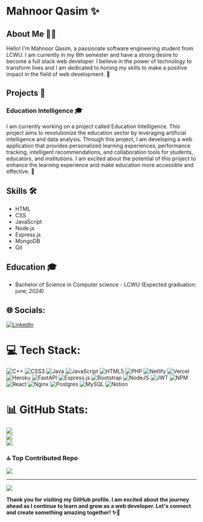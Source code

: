 # Mahnoor Qasim ✨

## About Me 👩‍💻

Hello! I'm Mahnoor Qasim, a passionate software engineering student from LCWU. I am currently in my 8th semester and have a strong desire to become a full stack web developer. I believe in the power of technology to transform lives and I am dedicated to honing my skills to make a positive impact in the field of web development. 💪

## Projects 🚀

### Education Intelligence 🎓

I am currently working on a project called Education Intelligence. This project aims to revolutionize the education sector by leveraging artificial intelligence and data analysis. Through this project, I am developing a web application that provides personalized learning experiences, performance tracking, intelligent recommendations, and collaboration tools for students, educators, and institutions. I am excited about the potential of this project to enhance the learning experience and make education more accessible and effective. 🌟

## Skills 🛠️

- HTML
- CSS
- JavaScript
- Node.js
- Express.js
- MongoDB
- Git

## Education 🎓

- Bachelor of Science in Computer science - LCWU (Expected graduation: june, 2024)



## 🌐 Socials:
[![LinkedIn](https://img.shields.io/badge/LinkedIn-%230077B5.svg?logo=linkedin&logoColor=white)](https://linkedin.com/in/mahnoor-qasim-722ba4281) 

# 💻 Tech Stack:
![C++](https://img.shields.io/badge/c++-%2300599C.svg?style=for-the-badge&logo=c%2B%2B&logoColor=white) ![CSS3](https://img.shields.io/badge/css3-%231572B6.svg?style=for-the-badge&logo=css3&logoColor=white) ![Java](https://img.shields.io/badge/java-%23ED8B00.svg?style=for-the-badge&logo=openjdk&logoColor=white) ![JavaScript](https://img.shields.io/badge/javascript-%23323330.svg?style=for-the-badge&logo=javascript&logoColor=%23F7DF1E) ![HTML5](https://img.shields.io/badge/html5-%23E34F26.svg?style=for-the-badge&logo=html5&logoColor=white) ![PHP](https://img.shields.io/badge/php-%23777BB4.svg?style=for-the-badge&logo=php&logoColor=white) ![Netlify](https://img.shields.io/badge/netlify-%23000000.svg?style=for-the-badge&logo=netlify&logoColor=#00C7B7) ![Vercel](https://img.shields.io/badge/vercel-%23000000.svg?style=for-the-badge&logo=vercel&logoColor=white) ![Heroku](https://img.shields.io/badge/heroku-%23430098.svg?style=for-the-badge&logo=heroku&logoColor=white) ![FastAPI](https://img.shields.io/badge/FastAPI-005571?style=for-the-badge&logo=fastapi) ![Express.js](https://img.shields.io/badge/express.js-%23404d59.svg?style=for-the-badge&logo=express&logoColor=%2361DAFB) ![Bootstrap](https://img.shields.io/badge/bootstrap-%238511FA.svg?style=for-the-badge&logo=bootstrap&logoColor=white) ![NodeJS](https://img.shields.io/badge/node.js-6DA55F?style=for-the-badge&logo=node.js&logoColor=white) ![JWT](https://img.shields.io/badge/JWT-black?style=for-the-badge&logo=JSON%20web%20tokens) ![NPM](https://img.shields.io/badge/NPM-%23CB3837.svg?style=for-the-badge&logo=npm&logoColor=white) ![React](https://img.shields.io/badge/react-%2320232a.svg?style=for-the-badge&logo=react&logoColor=%2361DAFB) ![Nginx](https://img.shields.io/badge/nginx-%23009639.svg?style=for-the-badge&logo=nginx&logoColor=white) ![Postgres](https://img.shields.io/badge/postgres-%23316192.svg?style=for-the-badge&logo=postgresql&logoColor=white) ![MySQL](https://img.shields.io/badge/mysql-%2300000f.svg?style=for-the-badge&logo=mysql&logoColor=white) ![Notion](https://img.shields.io/badge/Notion-%23000000.svg?style=for-the-badge&logo=notion&logoColor=white)
# 📊 GitHub Stats:
![](https://github-readme-stats.vercel.app/api?username=mahnoor567&theme=dark&hide_border=false&include_all_commits=false&count_private=false)<br/>
![](https://github-readme-streak-stats.herokuapp.com/?user=mahnoor567&theme=dark&hide_border=false)<br/>
![](https://github-readme-stats.vercel.app/api/top-langs/?username=mahnoor567&theme=dark&hide_border=false&include_all_commits=false&count_private=false&layout=compact)


### 🔝 Top Contributed Repo
![](https://github-contributor-stats.vercel.app/api?username=mahnoor567&limit=5&theme=dark&combine_all_yearly_contributions=true)

---
[![](https://visitcount.itsvg.in/api?id=mahnoor567&icon=0&color=0)](https://visitcount.itsvg.in)

**Thank you for visiting my GitHub profile. I am excited about the journey ahead as I continue to learn and grow as a web developer. Let's connect and create something amazing together! ✨🌟**


<!-- Proudly created with GPRM ( https://gprm.itsvg.in ) -->

